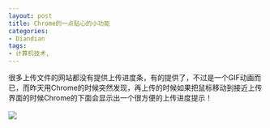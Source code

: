 ```yaml
---
layout: post
title: Chrome的一点贴心的小功能
categories:
- Diandian
tags:
- 计算机技术, 
---
```

很多上传文件的网站都没有提供上传进度条，有的提供了，不过是一个GIF动画而已，而昨天用Chrome的时候突然发现，再上传的时候如果把鼠标移动到接近上传界面的时候Chrome的下面会显示出一个很方便的上传进度提示！
<br />
<br />
<img src="http://m2.img.srcdd.com/farm5/d/2012/0627/10/2D81A00A54D0E795D77D86F9500FD6BB_B500_900_479_292.PNG" />